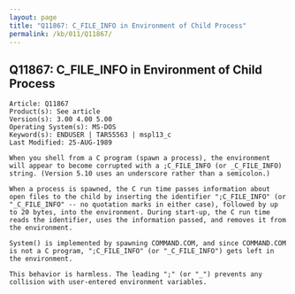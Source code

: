 ```yaml
---
layout: page
title: "Q11867: C_FILE_INFO in Environment of Child Process"
permalink: /kb/011/Q11867/
---
```


## Q11867: C_FILE_INFO in Environment of Child Process

	Article: Q11867
	Product(s): See article
	Version(s): 3.00 4.00 5.00
	Operating System(s): MS-DOS
	Keyword(s): ENDUSER | TAR55563 | mspl13_c
	Last Modified: 25-AUG-1989
	
	When you shell from a C program (spawn a process), the environment
	will appear to become corrupted with a ;C_FILE_INFO (or _C_FILE_INFO)
	string. (Version 5.10 uses an underscore rather than a semicolon.)
	
	When a process is spawned, the C run time passes information about
	open files to the child by inserting the identifier ";C_FILE_INFO" (or
	"_C_FILE_INFO" -- no quotation marks in either case), followed by up
	to 20 bytes, into the environment. During start-up, the C run time
	reads the identifier, uses the information passed, and removes it from
	the environment.
	
	System() is implemented by spawning COMMAND.COM, and since COMMAND.COM
	is not a C program, ";C_FILE_INFO" (or "_C_FILE_INFO") gets left in
	the environment.
	
	This behavior is harmless. The leading ";" (or "_") prevents any
	collision with user-entered environment variables.
